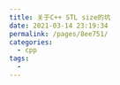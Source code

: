 ```yaml
---
title: 关于C++ STL size的坑
date: 2021-03-14 23:19:34
permalink: /pages/8ee751/
categories:
  - cpp
tags:
  - 
---
```

